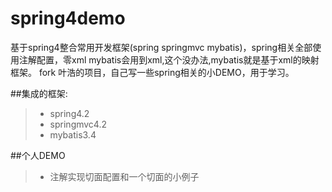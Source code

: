 # spring4demo
基于spring4整合常用开发框架(spring springmvc mybatis)，spring相关全部使用注解配置，零xml
mybatis会用到xml,这个没办法,mybatis就是基于xml的映射框架。
fork 叶浩的项目，自己写一些spring相关的小DEMO，用于学习。

##集成的框架:
>* spring4.2
>* springmvc4.2
>* mybatis3.4


##个人DEMO
>* 注解实现切面配置和一个切面的小例子